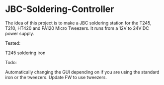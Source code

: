 # JBC-Soldering-Controller

The idea of this project is to make a JBC soldering station for the T245, T210, HT420 and PA120 Micro Tweezers. 
It runs from a 12V to 24V DC power supply.

Tested:

T245 soldering iron



Todo:

Automatically changing the GUI depending on if you are using the standard iron or the tweezers.
Update FW to use tweezers.


